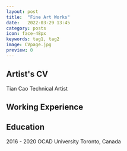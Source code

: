 ```yaml
---
layout: post
title:  "Fine Art Works"
date:   2022-03-29 13:45
category: posts
icon: face-48px
keywords: tag1, tag2
image: CVpage.jpg
preview: 0
---
```


## Artist's CV
Tian Cao
Technical Artist

## Working Experience
## Education
2016 - 2020 OCAD University  Toronto, Canada
